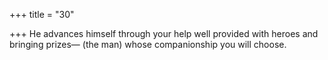 +++
title = "30"

+++
He advances himself through your help well provided with heroes and  bringing prizes—
(the man) whose companionship you will choose.